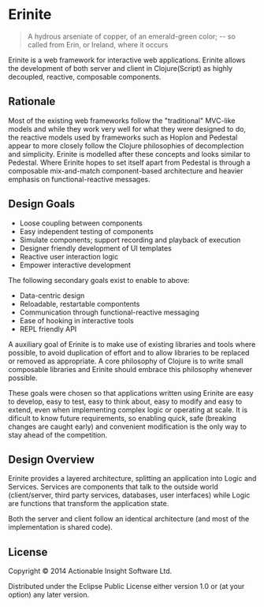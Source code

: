 # Erinite

> A hydrous arseniate of copper, of an emerald-green color; -- so called from
> Erin, or Ireland, where it occurs

Erinite is a web framework for interactive web applications. Erinite allows the
development of both server and client in Clojure(Script) as highly decoupled,
reactive, composable components.

## Rationale

Most of the existing web frameworks follow the "traditional" MVC-like models and
while they work very well for what they were designed to do, the reactive models
used by frameworks such as Hoplon and Pedestal appear to more closely follow the
Clojure philosophies of decomplection and simplicity. Erinite is modelled after
these concepts and looks similar to Pedestal.
Where Erinite hopes to set itself apart from Pedestal is through a composable
mix-and-match component-based architecture and heavier emphasis on
functional-reactive messages.

## Design Goals

* Loose coupling between components
* Easy independent testing of components
* Simulate components; support recording and playback of execution
* Designer friendly development of UI templates
* Reactive user interaction logic
* Empower interactive development

The following secondary goals exist to enable to above:
* Data-centric design
* Reloadable, restartable compontents
* Communication through functional-reactive messaging
* Ease of hooking in interactive tools
* REPL friendly API

A auxiliary goal of Erinite is to make use of existing libraries and tools
where possible, to avoid duplication of effort and to allow libraries to be
replaced or removed as appropriate. A core philosophy of Clojure is to write
small composable libraries and Erinite should embrace this philosophy whenever
possible.

These goals were chosen so that applications written using Erinite are easy to
develop, easy to test, easy to think about, easy to modify and easy to extend,
even when implementing complex logic or operating at scale. It is dificult to
know future requirements, so enabling quick, safe (breaking changes are caught
early) and convenient modification is the only way to stay ahead of the
competition.


## Design Overview

Erinite provides a layered architecture, splitting an application into Logic and
Services. Services are components that talk to the outside world (client/server,
third party services, databases, user interfaces) while Logic are functions that
transform the application state.

Both the server and client follow an identical architecture (and most of the
implementation is shared code).

## License

Copyright © 2014 Actionable Insight Software Ltd.

Distributed under the Eclipse Public License either version 1.0 or (at
your option) any later version.
